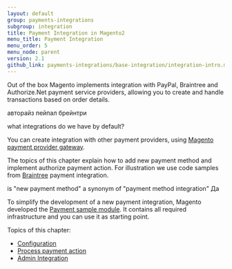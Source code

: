 ```yaml
---
layout: default
group: payments-integrations
subgroup: integration
title: Payment Integration in Magento2
menu_title: Payment Integration
menu_order: 5
menu_node: parent
version: 2.1
github_link: payments-integrations/base-integration/integration-intro.md
---
```


Out of the box Magento implements integration with PayPal, Braintree and Authorize.Net payment service providers, allowing you to create and handle transactions based on order details.

авторайз
пейпал
брейнтри

<p class="q">what integrations do we have by default?</p>

You can create integration with other payment providers, using [Magento payment provider gateway]({{page.baseurl}}...). 

The topics of this chapter explain how to add new payment method and implement authorize payment action. For illustration we use code 
samples from [Braintree]({{site.mage2100url}}app/code/Magento/Braintree) payment integration.

<p class="q">is "new payment method" a synonym of "payment method integration" Да</p>

To simplify the development of a new payment integration, Magento developed the [Payment sample module](https://github.com/magento/magento2-samples/tree/master/sample-module-payment-gateway).
It contains all required infrastructure and you can use it as starting point.

Topics of this chapter:

 - [Configuration]({{site.gdeurl21}}payments-integrations/base-integration/configuration.html)
 - [Process payment action]({{site.gdeurl21}}payments-integrations/base-integration/payment-action.html)
 - [Admin Integration]({{site.gdeurl21}}payments-integrations/base-integration/admin-integration.html)